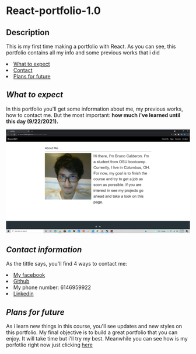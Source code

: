# React-portfolio-1.0
## <h2>Description</h2>
<p> This is my first time making a portfolio with React. As you can see, this portfolio contains all my info and some previous works that i did
 <li>
            <a href="#expect">What to expect</a>
             </li>
             <li>
                 <a href="#contact">Contact</a>
             </li>
             <li>
                 <a href="#future">Plans for future</a>
             </li>

## <h2 id="expect"><i> What to expect</i></h2>
 
 <p> In this portfolio you'll get some information about me, my previous works, how to contact me. But the most important: <strong>how much i've learned until this day (9/22/2021).</strong></p>

<img src="src/assets/Screenshot (34).png" alt="Failed to load picture"></a></p>

## <h2 id="contact"><i>Contact information</i></h2>
<p> As the tittle says, you'll find 4 ways to contact me:</p>
    <li><a href="https://www.facebook.com/elrubiuhs" target="_blank">My facebook</a></li>
    <li><a href="https://github.com/bruno192000" target="_blank">Github</a></li>
    <li>My phone number: 6146959922</li>
    <li><a href="https://www.linkedin.com/in/bruno-calderon-espinoza-82366420a?trk=people-guest_people_search-card"target="_blank">Linkedin</a></li>

## <h2 id="future"><i>Plans for future</i></h2>
<p> As i learn new things in this course, you'll see updates and new styles on this portfolio. My final objective is to build a great portfolio that you can enjoy. It will take time but i'll try my best.
Meanwhile you can see how is my porfotlio right now just clicking <a href="https://bruno192000.github.io/React-portfolio-1.0/#/" target="_blank">here</a></p>